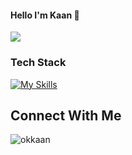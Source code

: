 #### Hello I'm Kaan 👋
![](https://komarev.com/ghpvc/?username=kaanboraoz)

### Tech Stack
[![My Skills](https://skillicons.dev/icons?i=typescript,rust,postgres,linux,react,tailwind,nextjs)](https://skillicons.dev)

## Connect With Me
![okkaan](https://dcbadge.limes.pink/api/shield/okkaan)
